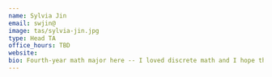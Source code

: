 ```yaml
---
name: Sylvia Jin
email: swjin@
image: tas/sylvia-jin.jpg
type: Head TA
office_hours: TBD
website:
bio: Fourth-year math major here -- I loved discrete math and I hope that by the end of CS70, you will too! I teach the remote discussions on Tu/Th 9-10pm PST, so if you're unable to attend in-person or get sick and need to make up discussion attendance, feel free come to mine! :)
---
```

